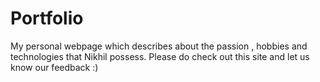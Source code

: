 # Portfolio
My personal webpage which describes about the passion , hobbies and technologies that Nikhil possess. Please do check out this site and let us know our feedback :)
